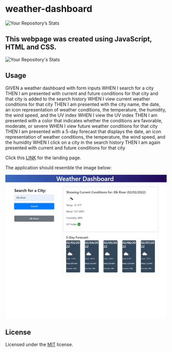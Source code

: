 # weather-dashboard

![Your Repository’s Stats](https://github-readme-stats.vercel.app/api?username=kstensing&show_icons=true)

## This webpage was created using JavaScript, HTML and CSS.

![Your Repository's Stats](https://github-readme-stats.vercel.app/api/top-langs/?username=kstensing&theme=blue-green)

## Usage

GIVEN a weather dashboard with form inputs
WHEN I search for a city
THEN I am presented with current and future conditions for that city and that city is added to the search history
WHEN I view current weather conditions for that city
THEN I am presented with the city name, the date, an icon representation of weather conditions, the temperature, the humidity, the wind speed, and the UV index
WHEN I view the UV index
THEN I am presented with a color that indicates whether the conditions are favorable, moderate, or severe
WHEN I view future weather conditions for that city
THEN I am presented with a 5-day forecast that displays the date, an icon representation of weather conditions, the temperature, the wind speed, and the humidity
WHEN I click on a city in the search history
THEN I am again presented with current and future conditions for that city

Click this [LINK](https://kstensing.github.io/weather.dashboard/) for the landing page.


The application should resemble the image below: 

![Landing Page](assets/images/capture.JPG)



## License

Licensed under the [MIT](LICENSE.txt) license.



